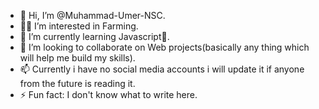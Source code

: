 - 👋 Hi, I’m @Muhammad-Umer-NSC.
- 👨‍🌾 I’m interested in Farming.
- 🌱 I’m currently learning Javascript🤡.
- 💞️ I’m looking to collaborate on Web projects(basically any thing which will help me build my skills).
- 📫 Currently i have no social media accounts i will update it if anyone from the future is reading it.
- ⚡ Fun fact: I don't know what to write here.

